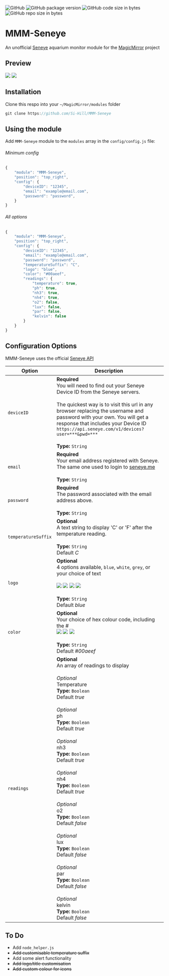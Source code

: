 ![GitHub](https://img.shields.io/github/license/Si-Hill/MMM-Seneye.svg?style=for-the-badge) ![GitHub package version](https://img.shields.io/github/package-json/v/Si-Hill/MMM-Seneye.svg?style=for-the-badge) ![GitHub code size in bytes](https://img.shields.io/github/languages/code-size/Si-Hill/MMM-Seneye.svg?style=for-the-badge) ![GitHub repo size in bytes](https://img.shields.io/github/repo-size/Si-Hill/MMM-Seneye.svg?style=for-the-badge)

# MMM-Seneye
An unofficial <a href="https://www.seneye.com/">Seneye</a> aquarium monitor module for the <a href="https://github.com/MichMich/MagicMirror">MagicMirror</a> project

## Preview
![](readme_images/Screenshot1.png) ![](readme_images/Screenshot2.png)

## Installation
Clone this respo into your `~/MagicMirror/modules` folder
````javascript
git clone https://github.com/Si-Hill/MMM-Seneye
````

## Using the module
Add `MMM-Seneye` module to the `modules` array in the `config/config.js` file:

###### Minimum config
````javascript
{
	"module": "MMM-Seneye",
	"position": "top_right",
	"config": {
		"deviceID": "12345",
		"email": "example@email.com",
		"password": "password",
	}
}
````

######  All options
````javascript
{
	"module": "MMM-Seneye",
	"position": "top_right",
	"config": {
		"deviceID": "12345",
		"email": "example@email.com",
		"password": "password",
		"temperatureSuffix": "C",
		"logo": "blue",
		"color": "#00aeef",
		"readings": {
			"temperature": true,
			"ph": true,
			"nh3": true,
			"nh4": true,
			"o2": false,
			"lux": false,
			"par": false,
			"kelvin": false
		}
	}
}
````

## Configuration Options
MMM-Seneye uses the official <a href='https://api.seneye.com/'>Seneye API</a>

|Option|Description
|------|-----------
|`deviceID`| **Required**<br />You will need to find out your Seneye Device ID from the Seneye servers.<br /><br />The quickest way is to visit this url in any browser replacing the username and password with your own.  You will get a response that includes your Device ID `https://api.seneye.com/v1/devices?user=***&pwd=***`<br /><br />**Type:** `String`|
|`email`   | **Required**<br />Your email address registered with Seneye.  The same one used to login to <a href='http://seneye.me/'>seneye.me</a><br /><br />**Type:** `String`|
|`password`| **Required**<br />The password associated with the email address above.<br /><br />**Type:** `String`|
|`temperatureSuffix`| **Optional**<br />A text string to display 'C' or 'F' after the temperature reading.<br /><br />**Type:** `String`<br />Default *C*|
|`logo`| **Optional**<br />4 options available, `blue`, `white`, `grey`, or your choice of text<br /><br />![](readme_images/LogoBlue.png) ![](readme_images/LogoWhite.png) ![](readme_images/LogoGrey.png) ![](readme_images/LogoText.png)<br /><br />**Type:** `String`<br />Default *blue*|
|`color`| **Optional**<br />Your choice of hex colour code, including the #<br />![](readme_images/blue.png) ![](readme_images/green.png) ![](readme_images/orange.png)<br /><br />**Type:** `String`<br />Default *#00aeef*|
|`readings`| **Optional**<br />An array of readings to display<br /><br />*Optional*<br />Temperature<br />**Type:** `Boolean`<br />Default *true*<br /><br />*Optional*<br />ph<br />**Type:** `Boolean`<br />Default *true*<br /><br />*Optional*<br />nh3<br />**Type:** `Boolean`<br />Default *true*<br /><br />*Optional*<br />nh4<br />**Type:** `Boolean`<br />Default *true*<br /><br />*Optional*<br />o2<br />**Type:** `Boolean`<br />Default *false*<br /><br />*Optional*<br />lux<br />**Type:** `Boolean`<br />Default *false*<br /><br />*Optional*<br />par<br />**Type:** `Boolean`<br />Default *false*<br /><br />*Optional*<br />kelvin<br />**Type:** `Boolean`<br />Default *false*|

## To Do
* Add `node_helper.js`
* <s>Add customisable temperature suffix</s>
* Add some alert functionality
* <s>Add logo/title customisation</s>
* <s>Add custom colour for icons</s>